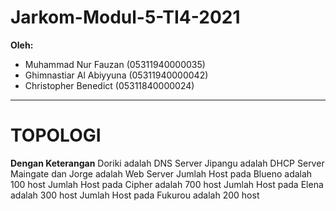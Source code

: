 # Jarkom-Modul-5-TI4-2021

**Oleh:**
  * Muhammad Nur Fauzan (05311940000035)
  * Ghimnastiar Al Abiyyuna (05311940000042)
  * Christopher Benedict (05311840000024)

---
#  TOPOLOGI


**Dengan Keterangan**
  Doriki adalah DNS Server
		Jipangu adalah DHCP Server
		Maingate dan Jorge adalah Web Server
		Jumlah Host pada Blueno adalah 100 host
		Jumlah Host pada Cipher adalah 700 host
		Jumlah Host pada Elena adalah 300 host
		Jumlah Host pada Fukurou adalah 200 host
